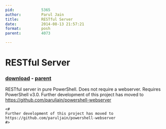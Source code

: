 ```yaml
---
pid:            5365
author:         Parul Jain
title:          RESTful Server
date:           2014-08-13 21:57:21
format:         posh
parent:         4073

---
```


# RESTful Server

### [download](//scripts/5365.ps1) - [parent](//scripts/4073.md)

RESTful server in pure PowerShell. Does not require a webserver. Requires PowerShell v3.0. Further development of this project has moved to https://github.com/paruljain/powershell-webserver

```posh
<#
Further development of this project has moved to https://github.com/paruljain/powershell-webserver
#>
```
